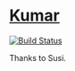 # [Kumar](https://kumar.rajendraarora.com)

[![Build Status](https://travis-ci.org/kumar-mind/kumar-bot.svg?branch=master)](https://travis-ci.org/kumar-mind/kumar-bot)


Thanks to Susi.
